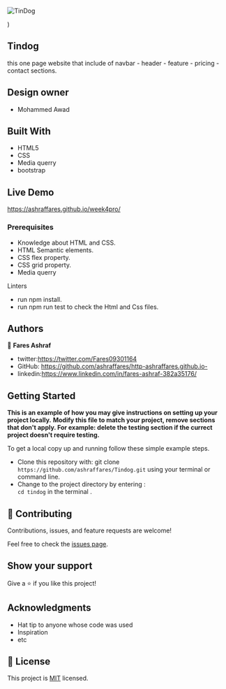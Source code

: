 ![TinDog](https://user-images.githubusercontent.com/37639594/150076991-7bb52562-612f-4f48-8672-71fd58edabbd.png)

)

## Tindog
this one page website that include of navbar - header - feature - pricing - contact sections.

## Design owner
- Mohammed Awad

## Built With

- HTML5
- CSS
- Media querry
- bootstrap


## Live Demo
https://ashraffares.github.io/week4pro/


### Prerequisites
- Knowledge about HTML and CSS.
- HTML Semantic elements.
- CSS flex property.
- CSS grid property.
- Media querry

Linters
- run npm install.
- run npm run test to check the Html and Css files.


## Authors

👤 **Fares Ashraf** 

- twitter:https://twitter.com/Fares09301164
- GitHub: https://github.com/ashraffares/http-ashraffares.github.io-
- linkedin:https://www.linkedin.com/in/fares-ashraf-382a35176/

## Getting Started

**This is an example of how you may give instructions on setting up your project locally.**
**Modify this file to match your project, remove sections that don't apply. For example: delete the testing section if the currect project doesn't require testing.**


To get a local copy up and running follow these simple example steps.
- Clone this repository with: git clone ```https://github.com/ashraffares/Tindog.git``` using your terminal or command line.
- Change to the project directory by entering : <br>
```cd tindog``` in the terminal .

## 🤝 Contributing

Contributions, issues, and feature requests are welcome!

Feel free to check the [issues page](https://github.com/ashraffares/Tindog/issues/).

## Show your support

Give a ⭐️ if you like this project!

## Acknowledgments

- Hat tip to anyone whose code was used
- Inspiration
- etc

## 📝 License

This project is [MIT](https://choosealicense.com/licenses/mit/) licensed.
